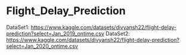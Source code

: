 # Flight_Delay_Prediction
DataSet1: https://www.kaggle.com/datasets/divyansh22/flight-delay-prediction?select=Jan_2019_ontime.csv
DataSet2: https://www.kaggle.com/datasets/divyansh22/flight-delay-prediction?select=Jan_2020_ontime.csv
